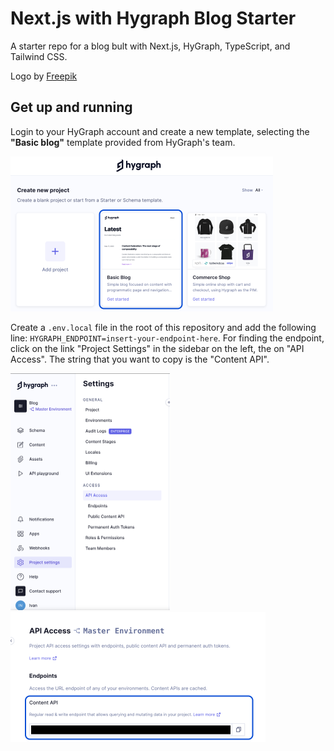 # Next.js with Hygraph Blog Starter
A starter repo for a blog bult with Next.js, HyGraph, TypeScript, and Tailwind CSS. 

Logo by <a href="https://www.freepik.com/free-vector/gradient-code-development-logo_11817413.htm#query=dev%20logo%20marketing&position=0&from_view=keyword&track=ais&uuid=b3f1ecea-40b2-490c-aee5-62365fdc170a">Freepik</a>

## Get up and running

Login to your HyGraph account and create a new template, selecting the **"Basic blog"** template provided from HyGraph's team.

<img alt="Select Blog Starter" src="public/docs/blog-starter.png" height="auto" width='420'>

Create a `.env.local` file in the root of this repository and add the following line: `HYGRAPH_ENDPOINT=insert-your-endpoint-here`.
For finding the endpoint, click on the link "Project Settings" in the sidebar on the left, the on "API Access". The string that you want to copy is the "Content API".

<img alt="Navigate to endpoint" src="public/docs/navigate-to-endpoint.png" style="object-fit: cover" height="379.5" width='255'>
<img alt="Select endpoint" src="public/docs/endpoint.png" height="208" width='408'>